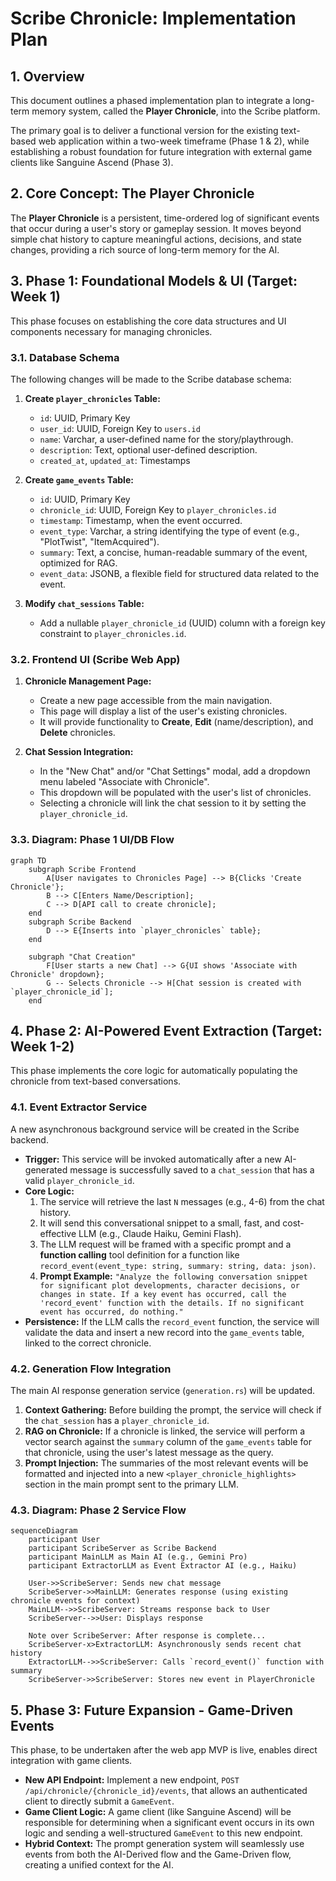 # Scribe Chronicle: Implementation Plan

## 1. Overview

This document outlines a phased implementation plan to integrate a long-term memory system, called the **Player Chronicle**, into the Scribe platform.

The primary goal is to deliver a functional version for the existing text-based web application within a two-week timeframe (Phase 1 & 2), while establishing a robust foundation for future integration with external game clients like Sanguine Ascend (Phase 3).

## 2. Core Concept: The Player Chronicle

The **Player Chronicle** is a persistent, time-ordered log of significant events that occur during a user's story or gameplay session. It moves beyond simple chat history to capture meaningful actions, decisions, and state changes, providing a rich source of long-term memory for the AI.

## 3. Phase 1: Foundational Models & UI (Target: Week 1)

This phase focuses on establishing the core data structures and UI components necessary for managing chronicles.

### 3.1. Database Schema

The following changes will be made to the Scribe database schema:

1.  **Create `player_chronicles` Table:**
    *   `id`: UUID, Primary Key
    *   `user_id`: UUID, Foreign Key to `users.id`
    *   `name`: Varchar, a user-defined name for the story/playthrough.
    *   `description`: Text, optional user-defined description.
    *   `created_at`, `updated_at`: Timestamps

2.  **Create `game_events` Table:**
    *   `id`: UUID, Primary Key
    *   `chronicle_id`: UUID, Foreign Key to `player_chronicles.id`
    *   `timestamp`: Timestamp, when the event occurred.
    *   `event_type`: Varchar, a string identifying the type of event (e.g., "PlotTwist", "ItemAcquired").
    *   `summary`: Text, a concise, human-readable summary of the event, optimized for RAG.
    *   `event_data`: JSONB, a flexible field for structured data related to the event.

3.  **Modify `chat_sessions` Table:**
    *   Add a nullable `player_chronicle_id` (UUID) column with a foreign key constraint to `player_chronicles.id`.

### 3.2. Frontend UI (Scribe Web App)

1.  **Chronicle Management Page:**
    *   Create a new page accessible from the main navigation.
    *   This page will display a list of the user's existing chronicles.
    *   It will provide functionality to **Create**, **Edit** (name/description), and **Delete** chronicles.

2.  **Chat Session Integration:**
    *   In the "New Chat" and/or "Chat Settings" modal, add a dropdown menu labeled "Associate with Chronicle".
    *   This dropdown will be populated with the user's list of chronicles.
    *   Selecting a chronicle will link the chat session to it by setting the `player_chronicle_id`.

### 3.3. Diagram: Phase 1 UI/DB Flow

```mermaid
graph TD
    subgraph Scribe Frontend
        A[User navigates to Chronicles Page] --> B{Clicks 'Create Chronicle'};
        B --> C[Enters Name/Description];
        C --> D[API call to create chronicle];
    end
    subgraph Scribe Backend
        D --> E{Inserts into `player_chronicles` table};
    end

    subgraph "Chat Creation"
        F[User starts a new Chat] --> G{UI shows 'Associate with Chronicle' dropdown};
        G -- Selects Chronicle --> H[Chat session is created with `player_chronicle_id`];
    end
```

## 4. Phase 2: AI-Powered Event Extraction (Target: Week 1-2)

This phase implements the core logic for automatically populating the chronicle from text-based conversations.

### 4.1. Event Extractor Service

A new asynchronous background service will be created in the Scribe backend.

*   **Trigger:** This service will be invoked automatically after a new AI-generated message is successfully saved to a `chat_session` that has a valid `player_chronicle_id`.
*   **Core Logic:**
    1.  The service will retrieve the last `N` messages (e.g., 4-6) from the chat history.
    2.  It will send this conversational snippet to a small, fast, and cost-effective LLM (e.g., Claude Haiku, Gemini Flash).
    3.  The LLM request will be framed with a specific prompt and a **function calling** tool definition for a function like `record_event(event_type: string, summary: string, data: json)`.
    4.  **Prompt Example:** `"Analyze the following conversation snippet for significant plot developments, character decisions, or changes in state. If a key event has occurred, call the 'record_event' function with the details. If no significant event has occurred, do nothing."`
*   **Persistence:** If the LLM calls the `record_event` function, the service will validate the data and insert a new record into the `game_events` table, linked to the correct chronicle.

### 4.2. Generation Flow Integration

The main AI response generation service (`generation.rs`) will be updated.

1.  **Context Gathering:** Before building the prompt, the service will check if the `chat_session` has a `player_chronicle_id`.
2.  **RAG on Chronicle:** If a chronicle is linked, the service will perform a vector search against the `summary` column of the `game_events` table for that chronicle, using the user's latest message as the query.
3.  **Prompt Injection:** The summaries of the most relevant events will be formatted and injected into a new `<player_chronicle_highlights>` section in the main prompt sent to the primary LLM.

### 4.3. Diagram: Phase 2 Service Flow

```mermaid
sequenceDiagram
    participant User
    participant ScribeServer as Scribe Backend
    participant MainLLM as Main AI (e.g., Gemini Pro)
    participant ExtractorLLM as Event Extractor AI (e.g., Haiku)

    User->>ScribeServer: Sends new chat message
    ScribeServer->>MainLLM: Generates response (using existing chronicle events for context)
    MainLLM-->>ScribeServer: Streams response back to User
    ScribeServer-->>User: Displays response

    Note over ScribeServer: After response is complete...
    ScribeServer-x>ExtractorLLM: Asynchronously sends recent chat history
    ExtractorLLM-->>ScribeServer: Calls `record_event()` function with summary
    ScribeServer->>ScribeServer: Stores new event in PlayerChronicle
```

## 5. Phase 3: Future Expansion - Game-Driven Events

This phase, to be undertaken after the web app MVP is live, enables direct integration with game clients.

*   **New API Endpoint:** Implement a new endpoint, `POST /api/chronicle/{chronicle_id}/events`, that allows an authenticated client to directly submit a `GameEvent`.
*   **Game Client Logic:** A game client (like Sanguine Ascend) will be responsible for determining when a significant event occurs in its own logic and sending a well-structured `GameEvent` to this new endpoint.
*   **Hybrid Context:** The prompt generation system will seamlessly use events from both the AI-Derived flow and the Game-Driven flow, creating a unified context for the AI.